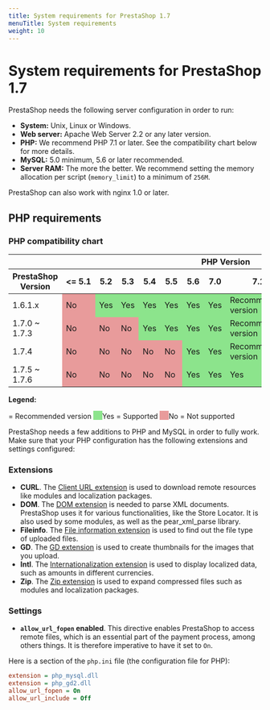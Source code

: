 ```yaml
---
title: System requirements for PrestaShop 1.7
menuTitle: System requirements
weight: 10
---
```


<style type="text/css">
.support-yes, .example-yes {
  background-color: #8ce48c;
}
.support-no, .example-no {
  background-color: #e89b9b;
}
.example-yes, .example-no {
  display: inline-block;
  width: 1.1rem; 
  height: 1.1rem;
  margin-bottom: -2px;
}
</style>

# System requirements for PrestaShop 1.7

PrestaShop needs the following server configuration in order to run:

* **System:** Unix, Linux or Windows.
* **Web server:** Apache Web Server 2.2 or any later version.
* **PHP:** We recommend PHP 7.1 or later. See the compatibility chart below for more details. 
* **MySQL:** 5.0 minimum, 5.6 or later recommended.
* **Server RAM:** The more the better. We recommend setting the memory allocation per script (`memory_limit`) to a minimum of `256M`.

PrestaShop can also work with nginx 1.0 or later.

## PHP requirements

### PHP compatibility chart

<table>
  <thead>
    <tr>
      <th></th>
      <th colspan="10" style="text-align:center">PHP Version</th>
    </tr>
    <tr>
      <th>PrestaShop Version</th>
      <th>&lt;=&nbsp;5.1</th>
      <th>5.2</th>
      <th>5.3</th>
      <th>5.4</th>
      <th>5.5</th>
      <th>5.6</th>
      <th>7.0</th>
      <th>7.1</th>
      <th>7.2</th>
      <th>&gt;=&nbsp;7.3</th>
    </tr>
  </thead>
<tbody>
  <tr>
    <td>1.6.1.x</td>
    <td class="support-no"><span class="sr-only">No</span></td>
    <td class="support-yes"><span class="sr-only">Yes</span></td>
    <td class="support-yes"><span class="sr-only">Yes</span></td>
    <td class="support-yes"><span class="sr-only">Yes</span></td>
    <td class="support-yes"><span class="sr-only">Yes</span></td>
    <td class="support-yes"><span class="sr-only">Yes</span></td>
    <td class="support-yes"><span class="sr-only">Yes</span></td>
    <td class="support-yes">
      <i class="fa fa-check" aria-hidden="true" title="title="Recommended version"></i>
      <span class="sr-only">Recommended version</span>
    </td>
    <td class="support-no"><span class="sr-only">No</span></td>
    <td class="support-no"><span class="sr-only">No</span></td>
  </tr>
  <tr>
    <td>1.7.0 ~ 1.7.3</td>
    <td class="support-no"><span class="sr-only">No</span></td>
    <td class="support-no"><span class="sr-only">No</span></td>
    <td class="support-no"><span class="sr-only">No</span></td>
    <td class="support-yes"><span class="sr-only">Yes</span></td>
    <td class="support-yes"><span class="sr-only">Yes</span></td>
    <td class="support-yes"><span class="sr-only">Yes</span></td>
    <td class="support-yes"><span class="sr-only">Yes</span></td>
    <td class="support-yes">
      <i class="fa fa-check" aria-hidden="true" title="title="Recommended version"></i>
      <span class="sr-only">Recommended version</span>
    </td>
    <td class="support-no"><span class="sr-only">No</span></td>
    <td class="support-no"><span class="sr-only">No</span></td>
  </tr>
  <tr>
    <td>1.7.4</td>
    <td class="support-no"><span class="sr-only">No</span></td>
    <td class="support-no"><span class="sr-only">No</span></td>
    <td class="support-no"><span class="sr-only">No</span></td>
    <td class="support-no"><span class="sr-only">No</span></td>
    <td class="support-no"><span class="sr-only">No</span></td>
    <td class="support-yes"><span class="sr-only">Yes</span></td>
    <td class="support-yes"><span class="sr-only">Yes</span></td>
    <td class="support-yes">
      <i class="fa fa-check" aria-hidden="true" title="title="Recommended version"></i>
      <span class="sr-only">Recommended version</span>
    </td>
    <td class="support-no"><span class="sr-only">No</span></td>
    <td class="support-no"><span class="sr-only">No</span></td>
  </tr>
  <tr>
    <td>1.7.5 ~ 1.7.6</td>
    <td class="support-no"><span class="sr-only">No</span></td>
    <td class="support-no"><span class="sr-only">No</span></td>
    <td class="support-no"><span class="sr-only">No</span></td>
    <td class="support-no"><span class="sr-only">No</span></td>
    <td class="support-no"><span class="sr-only">No</span></td>
    <td class="support-yes"><span class="sr-only">Yes</span></td>
    <td class="support-yes"><span class="sr-only">Yes</span></td>
    <td class="support-yes"><span class="sr-only">Yes</span></td>
    <td class="support-yes">
      <i class="fa fa-check" aria-hidden="true" title="title="Recommended version"></i>
      <span class="sr-only">Recommended version</span>
    </td>
    <td class="support-no"><span class="sr-only">No</span></td>
  </tr>
</tbody>
</table>

**Legend:**

<i class="fa fa-check" aria-hidden="true"></i> = Recommended version
<span class="example-yes"></span><span class="sr-only">Yes</span> = Supported
<span class="example-no"></span><span class="sr-only">No</span> = Not supported



PrestaShop needs a few additions to PHP and MySQL in order to fully work. Make sure that your PHP configuration has the following extensions and settings configured:

### Extensions

* **CURL**. The [Client URL extension](https://php.net/manual/en/book.curl.php) is used to download remote resources like modules and localization packages.
* **DOM**. The [DOM extension](https://php.net/manual/en/book.dom.php) is needed to parse XML documents. PrestaShop uses it for various functionalities, like the Store Locator. It is also used by some modules, as well as the pear_xml_parse library.
* **Fileinfo**. The [File information extension](https://php.net/manual/en/book.fileinfo.php) is used to find out the file type of uploaded files.
* **GD**. The [GD extension](https://php.net/manual/en/book.image.php) is used to create thumbnails for the images that you upload.
* **Intl**. The [Internationalization extension](https://php.net/manual/en/book.intl.php) is used to display localized data, such as amounts in different currencies.
* **Zip**. The [Zip extension](https://php.net/manual/en/book.zip.php) is used to expand compressed files such as modules and localization packages.

### Settings

* **`allow_url_fopen` enabled**. This directive enables PrestaShop to access remote files, which is an essential part of the payment process, among others things. It is therefore imperative to have it set to `On`.

Here is a section of the `php.ini` file (the configuration file for PHP):

```ini
extension = php_mysql.dll
extension = php_gd2.dll
allow_url_fopen = On
allow_url_include = Off
```
